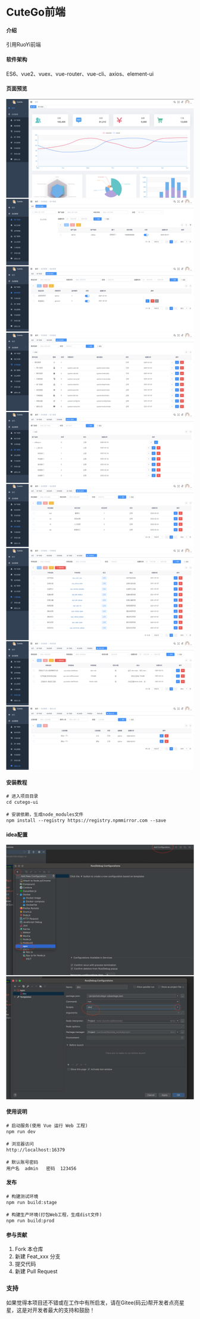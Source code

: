 # CuteGo前端

#### 介绍
引用RuoYi前端

#### 软件架构
ES6、vue2、vuex、vue-router、vue-cli、axios、element-ui

#### 页面预览
![preview1](docs/images/preview1.png)   
![preview2](docs/images/preview2.png)   
![preview3](docs/images/preview3.png)   
![preview4](docs/images/preview4.png)   
![preview5](docs/images/preview5.png)   
![preview6](docs/images/preview6.png)   
![preview7](docs/images/preview7.png)   
![preview8](docs/images/preview8.png)   
![preview9](docs/images/preview9.png)   

#### 安装教程

```
# 进入项目目录
cd cutego-ui

# 安装依赖，生成node_modules文件
npm install --registry https://registry.npmmirror.com --save
```
#### idea配置
![RunConfig1](docs/images/RunConfig1.png)
![RunConfig2](docs/images/RunConfig2.png)

#### 使用说明

```
# 启动服务(使用 Vue 运行 Web 工程)
npm run dev

# 浏览器访问
http://localhost:16379

# 默认账号密码
用户名  admin   密码  123456
```

#### 发布

```
# 构建测试环境
npm run build:stage

# 构建生产环境(打包Web工程，生成dist文件)
npm run build:prod
```

#### 参与贡献

1.  Fork 本仓库
2.  新建 Feat_xxx 分支
3.  提交代码
4.  新建 Pull Request

### 支持
如果觉得本项目还不错或在工作中有所启发，请在Gitee(码云)帮开发者点亮星星，这是对开发者最大的支持和鼓励！

